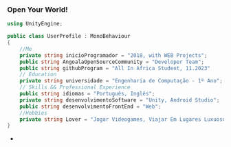 <h3>Open Your World!</h3>

```csharp
using UnityEngine;

public class UserProfile : MonoBehaviour
{
    //Me
    private string inicioProgramador = "2018, with WEB Projects";
    public string AngoalaOpenSourceCommunity = "Developer Team";
    public string githubProgram = "All In Africa Student, 11.2023"
    // Education
    private string universidade = "Engenharia de Computação - 1º Ano";
    // Skills && Professional Experience
    public string idiomas = "Português, Inglês";
    private string desenvolvimentoSoftware = "Unity, Android Studio";
    public string desenvolvimentoFrontEnd = "Web";
    //Hobbies
    private string Lover = "Jogar Videogames, Viajar Em Lugares Luxuosos, Comer, Spotify";
}
```

- 
<!---
elisioMassaqui/elisioMassaqui is a ✨ special ✨ repository because its `README.md` (this file) appears on your GitHub profile.
You can click the Preview link to take a look at your changes.
--->
